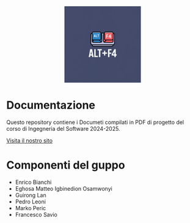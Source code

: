 <div align="center">
  <img alt="Logo ALt+F4" src="Assets/logo.jpeg" width="200">
</div>

# Documentazione
Questo repository contiene i Documeti compilati in PDF di progetto del corso di Ingegneria del Software 2024-2025.

[Visita il nostro sito](alt-f4-eng.github.io/Documentazione/)

# Componenti del guppo
* Enrico Bianchi 
* Eghosa Matteo Igbinedion Osamwonyi 
* Guirong Lan 
* Pedro Leoni 
* Marko Peric 
* Francesco Savio


